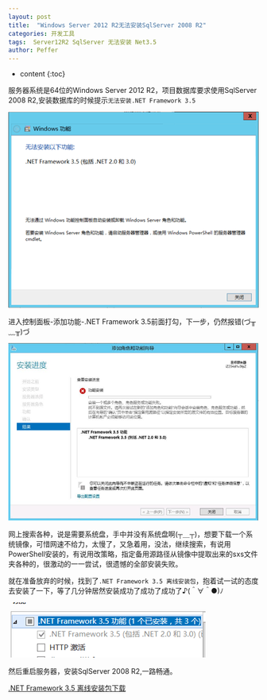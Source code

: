 ```yaml
---
layout: post
title:  "Windows Server 2012 R2无法安装SqlServer 2008 R2"
categories: 开发工具
tags:  Server12R2 SqlServer 无法安装 Net3.5
author: Peffer
---
```


* content
{:toc}

服务器系统是64位的Windows Server 2012 R2，项目数据库要求使用SqlServer 2008 R2,安装数据库的时候提示`无法安装.NET Framework 3.5`

![ 无法安装.NET Framework 3.5](/static/images/Server2012R2-SqlServer2008R2-01.png)




进入控制面板-添加功能-.NET Framework 3.5前面打勾，下一步，仍然报错(づ╥﹏╥)づ

![ 无法安装.NET Framework 3.5](/static/images/Server2012R2-SqlServer2008R2-02.jpg)

网上搜索各种，说是需要系统盘，手中并没有系统盘啊(┬＿┬)，想要下载一个系统镜像，可惜网速不给力，太慢了，又急着用，没法，继续搜索，有说用PowerShell安装的，有说用改策略，指定备用源路径从镜像中提取出来的sxs文件夹各种的，很激动的一一尝试，很遗憾的全部安装失败。

就在准备放弃的时候，找到了`.NET Framework 3.5 离线安装包`，抱着试一试的态度去安装了一下，等了几分钟居然安装成功了成功了成功了♪(＾∀＾●)ﾉ

![ 安装.NET Framework 3.5成功](/static/images/Server2012R2-SqlServer2008R2-03.png)

然后重启服务器，安装SqlServer 2008 R2,一路畅通。

[ .NET Framework 3.5 离线安装包下载](/static/file/Win8.1&12_Net3.5_Offline.exe.zip)